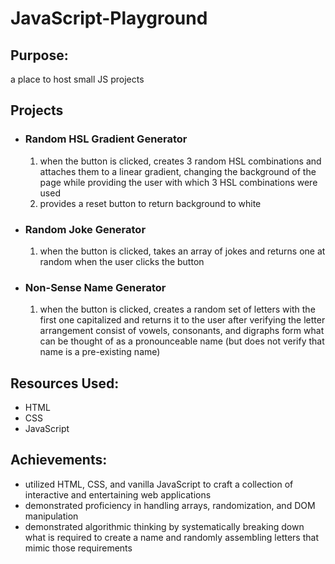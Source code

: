 # JavaScript-Playground

## Purpose:
a place to host small JS projects

## Projects

- ### Random HSL Gradient Generator

  1. when the button is clicked, creates 3 random HSL combinations and attaches them to a linear gradient, changing the background of the page while providing the user with which 3 HSL combinations were used
  2. provides a reset button to return background to white

- ### Random Joke Generator

  1. when the button is clicked, takes an array of jokes and returns one at random when the user clicks the button

- ### Non-Sense Name Generator

  1. when the button is clicked, creates a random set of letters with the first one capitalized and returns it to the user after verifying the letter arrangement consist of vowels, consonants, and digraphs form what can be thought of as a pronounceable name (but does not verify that name is a pre-existing name)

## Resources Used:
- HTML
- CSS
- JavaScript

## Achievements:
- utilized  HTML, CSS, and vanilla JavaScript to craft a collection of interactive and entertaining web applications
- demonstrated proficiency in handling arrays, randomization, and DOM manipulation
- demonstrated algorithmic thinking by systematically breaking down what is required to create a name and randomly assembling letters that mimic those requirements      
